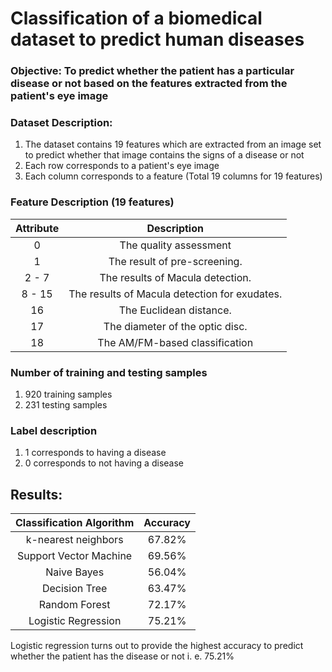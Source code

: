 # Classification of a biomedical dataset to predict human diseases

### Objective: To predict whether the patient has a particular disease or not based on the features extracted from the patient's eye image

### Dataset Description: 
1. The dataset contains 19 features which are extracted from an image set to predict whether that image contains the signs of a disease or not
2. Each row corresponds to a patient's eye image
3. Each column corresponds to a feature (Total 19 columns for 19 features)

### Feature Description (19 features)

| Attribute |                  Description                  |
|:---------:|:---------------------------------------------:|
|     0     |             The quality assessment            |
|     1     |          The result of pre-screening.         |
|   2 - 7   |        The results of Macula detection.       |
|   8 - 15  | The results of Macula detection for exudates. |
|     16    |            The Euclidean distance.            |
|     17    |        The diameter of the optic disc.        |
|     18    |         The AM/FM-based classification        |

### Number of training and testing samples
1. 920 training samples
2. 231 testing samples 

### Label description 
1. 1 corresponds to having a disease
2. 0 corresponds to not having a disease

## Results: 

| Classification Algorithm | Accuracy  |
|:------------------------:|:---------:|
|    k-nearest neighbors   |   67.82%  |
|  Support Vector Machine  |   69.56%  |
|        Naive Bayes       |   56.04%  |
|       Decision Tree      |   63.47%  |
|       Random Forest      |   72.17%  |
|    Logistic Regression   |   75.21%  |

Logistic regression turns out to provide the highest accuracy to predict whether the patient has the disease or not i. e. 75.21%
